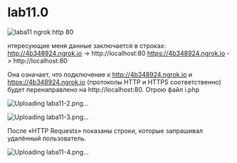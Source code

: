 # lab11.0
![laba11](https://user-images.githubusercontent.com/99552669/172923930-9326e99c-8a7b-4012-b63e-8b2b15298930.png)
ngrok http 80

нтересующие меня данные заключается в строках: http://4b348924.ngrok.io -> http://localhost:80 https://4b348924.ngrok.io -> http://localhost:80

Она означает, что подключение к http://4b348924.ngrok.io и https://4b348924.ngrok.io (протоколы HTTP и HTTPS соответственно) будет перенаправлено на http://localhost:80. Отрою файл i.php

![Uploading laba11-2.png…]()

![Uploading laba11-3.png…]()

После «HTTP Requests» показаны строки, которые запрашивал удалённый пользователь.
 
 ![Uploading laba11-4.png…]()
